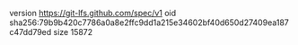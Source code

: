 version https://git-lfs.github.com/spec/v1
oid sha256:79b9b420c7786a0a8e2ffc9dd1a215e34602bf40d650d27409ea187c47dd79ed
size 15872

